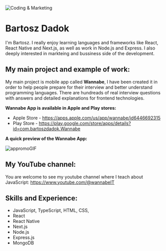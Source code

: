 
![Coding & Marketing](https://github.com/BartoszDadok/BartoszDadok/assets/101389945/14621f06-1677-455c-ba5e-a9c6923844f1)

# Bartosz Dadok
I'm Bartosz. I really enjoy learning languages and frameworks like React, React Native and Next.js, as well as work in Node.js and Express. I also deeply interested in markteing and bussiness side of the development.

## My main project and example of work:
My main project is mobile app called **Wannabe**, I have been created it in order to help people prepare for their interview and better understand programming languages. There are hundreads of real interview questions with answers and detailed explanations for frontend technologies.

**Wannabe App is available in Apple and Play stores:**
- Apple Store - https://apps.apple.com/us/app/wannabe/id6446692315
- Play Store - https://play.google.com/store/apps/details?id=com.bartoszdadok.Wannabe

**A quick preview of the Wannabe App:**

![appromoGIF](https://github.com/BartoszDadok/WannabeFrontendApp/assets/101389945/4ad6041d-786f-428c-883e-a9c32df7175a)

## My YouTube channel:
You are welcome to see my youtube channel where I teach about JavaScript: https://www.youtube.com/@wannabeIT

## Skills and Experience:
* JavaScript, TypeScript, HTML, CSS,
* React
* React Native
* Next.js
* Node.js
* Express.js
* MongoDB
